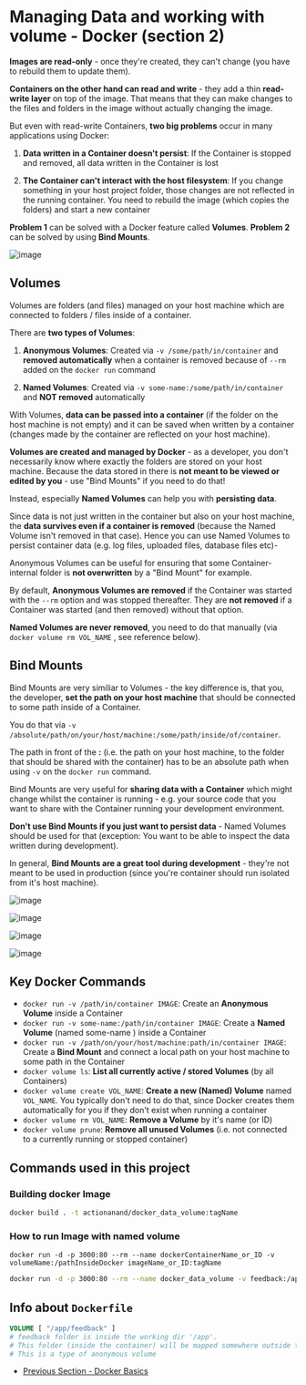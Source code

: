 # Managing Data and working with volume - Docker (section 2)

**Images are read-only** - once they're created, they can't change (you have to rebuild them to update them).

**Containers on the other hand can read and write** - they add a thin **read-write layer** on top of the image. That means that they can make changes to the files and folders in the image without actually changing the image.

But even with read-write Containers, **two big problems** occur in many applications using Docker:

1. **Data written in a Container doesn't persist**: If the Container is stopped and removed, all data written in the Container is lost

2. **The Container can't interact with the host filesystem**: If you change something in your host project folder, those changes are not reflected in the running container. You need to rebuild the image (which copies the folders) and start a new container

**Problem 1** can be solved with a Docker feature called **Volumes**. **Problem 2** can be solved by using **Bind Mounts**.

![image](https://github.com/actionanand/docker_data_volume/assets/46064269/a2395d82-43aa-4b80-baa8-9308f8af31ff)

## Volumes

Volumes are folders (and files) managed on your host machine which are connected to folders / files inside of a container.

There are **two types of Volumes**:

1. **Anonymous Volumes**: Created via `-v /some/path/in/container` and **removed automatically** when a container is removed because of `--rm` added on the `docker run`
command

2. **Named Volumes**: Created via `-v some-name:/some/path/in/container` and **NOT removed** automatically

With Volumes, **data can be passed into a container** (if the folder on the host machine is not empty) and it can be saved when written by a container (changes made by the container are reflected on your host machine).

**Volumes are created and managed by Docker** - as a developer, you don't necessarily know where exactly the folders are stored on your host machine. Because the data stored in there is **not meant to be viewed or edited by you** - use "Bind Mounts" if you need to do that!

Instead, especially **Named Volumes** can help you with **persisting data**.

Since data is not just written in the container but also on your host machine, the **data survives even if a container is removed** (because the Named Volume isn't removed in that case). Hence you can use Named Volumes to persist container data (e.g. log files, uploaded files, database files etc)-

Anonymous Volumes can be useful for ensuring that some Container-internal folder is **not overwritten** by a "Bind Mount" for example.

By default, **Anonymous Volumes are removed** if the Container was started with the `--rm` option and was stopped thereafter. They are **not removed** if a Container was started (and then removed) without that option.

**Named Volumes are never removed**, you need to do that manually (via `docker volume rm VOL_NAME` , see reference below).

## Bind Mounts

Bind Mounts are very similiar to Volumes - the key difference is, that you, the developer, **set the path on your host machine** that should be connected to some path inside of a Container.

You do that via `-v /absolute/path/on/your/host/machine:/some/path/inside/of/container`.

The path in front of the **:** (i.e. the path on your host machine, to the folder that should be shared with the container) has to be an absolute path when using `-v` on the `docker run` command.

Bind Mounts are very useful for **sharing data with a Container** which might change whilst the
container is running - e.g. your source code that you want to share with the Container running
your development environment.

**Don't use Bind Mounts if you just want to persist data** - Named Volumes should be used for
that (exception: You want to be able to inspect the data written during development).

In general, **Bind Mounts are a great tool during development** - they're not meant to be used in
production (since you're container should run isolated from it's host machine).

![image](https://github.com/actionanand/docker_data_volume/assets/46064269/e61615c9-26e1-43f6-8685-36406cbe1181)

![image](https://github.com/actionanand/docker_data_volume/assets/46064269/02e6012b-6095-4f77-9d98-e5efeccb0cd8)

![image](https://github.com/actionanand/docker_data_volume/assets/46064269/b93157ef-c49e-48cf-8bd6-2b015612b4d4)

![image](https://github.com/actionanand/docker_data_volume/assets/46064269/8d47c010-b778-4246-b383-34f204bb3f2f)


## Key Docker Commands

* `docker run -v /path/in/container IMAGE`: Create an **Anonymous Volume** inside a Container
* `docker run -v some-name:/path/in/container IMAGE`: Create a **Named Volume** (named some-name ) inside a Container
* `docker run -v /path/on/your/host/machine:path/in/container IMAGE`: Create a **Bind Mount** and connect a local path on your host machine to some path in the Container
* `docker volume ls`: **List all currently active / stored Volumes** (by all Containers)
* `docker volume create VOL_NAME`: **Create a new (Named) Volume** named `VOL_NAME`. You typically don't need to do that, since Docker creates them automatically for you if they don't exist when running a container
* `docker volume rm VOL_NAME`: **Remove a Volume** by it's name (or ID)
* `docker volume prune`: **Remove all unused Volumes** (i.e. not connected to a currently running or stopped container)

## Commands used in this project

### Building docker Image

```bash
docker build . -t actionanand/docker_data_volume:tagName
```

### How to run Image with named volume

```shell
docker run -d -p 3000:80 --rm --name dockerContainerName_or_ID -v volumeName:/pathInsideDocker imageName_or_ID:tagName
```

```bash
docker run -d -p 3000:80 --rm --name docker_data_volume -v feedback:/app/feedback actionanand/docker_data_volume:tagName
```

   
## Info about `Dockerfile`

```Dockerfile
VOLUME [ "/app/feedback" ]
# feedback folder is inside the working dir '/app'.
# This folder (inside the container) will be mapped somewhere outside the container (in hard disk).
# This is a type of anonymous volume
```

* [Previous Section - Docker Basics](https://github.com/actionanand/docker_playground)

